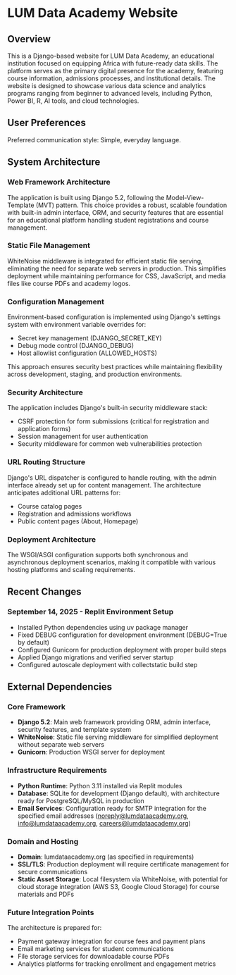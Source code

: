 # LUM Data Academy Website

## Overview

This is a Django-based website for LUM Data Academy, an educational institution focused on equipping Africa with future-ready data skills. The platform serves as the primary digital presence for the academy, featuring course information, admissions processes, and institutional details. The website is designed to showcase various data science and analytics programs ranging from beginner to advanced levels, including Python, Power BI, R, AI tools, and cloud technologies.

## User Preferences

Preferred communication style: Simple, everyday language.

## System Architecture

### Web Framework Architecture
The application is built using Django 5.2, following the Model-View-Template (MVT) pattern. This choice provides a robust, scalable foundation with built-in admin interface, ORM, and security features that are essential for an educational platform handling student registrations and course management.

### Static File Management
WhiteNoise middleware is integrated for efficient static file serving, eliminating the need for separate web servers in production. This simplifies deployment while maintaining performance for CSS, JavaScript, and media files like course PDFs and academy logos.

### Configuration Management
Environment-based configuration is implemented using Django's settings system with environment variable overrides for:
- Secret key management (DJANGO_SECRET_KEY)
- Debug mode control (DJANGO_DEBUG) 
- Host allowlist configuration (ALLOWED_HOSTS)

This approach ensures security best practices while maintaining flexibility across development, staging, and production environments.

### Security Architecture
The application includes Django's built-in security middleware stack:
- CSRF protection for form submissions (critical for registration and application forms)
- Session management for user authentication
- Security middleware for common web vulnerabilities protection

### URL Routing Structure
Django's URL dispatcher is configured to handle routing, with the admin interface already set up for content management. The architecture anticipates additional URL patterns for:
- Course catalog pages
- Registration and admissions workflows
- Public content pages (About, Homepage)

### Deployment Architecture
The WSGI/ASGI configuration supports both synchronous and asynchronous deployment scenarios, making it compatible with various hosting platforms and scaling requirements.

## Recent Changes

### September 14, 2025 - Replit Environment Setup
- Installed Python dependencies using uv package manager
- Fixed DEBUG configuration for development environment (DEBUG=True by default)
- Configured Gunicorn for production deployment with proper build steps
- Applied Django migrations and verified server startup
- Configured autoscale deployment with collectstatic build step

## External Dependencies

### Core Framework
- **Django 5.2**: Main web framework providing ORM, admin interface, security features, and template system
- **WhiteNoise**: Static file serving middleware for simplified deployment without separate web servers
- **Gunicorn**: Production WSGI server for deployment

### Infrastructure Requirements
- **Python Runtime**: Python 3.11 installed via Replit modules
- **Database**: SQLite for development (Django default), with architecture ready for PostgreSQL/MySQL in production
- **Email Services**: Configuration ready for SMTP integration for the specified email addresses (noreply@lumdataacademy.org, info@lumdataacademy.org, careers@lumdataacademy.org)

### Domain and Hosting
- **Domain**: lumdataacademy.org (as specified in requirements)
- **SSL/TLS**: Production deployment will require certificate management for secure communications
- **Static Asset Storage**: Local filesystem via WhiteNoise, with potential for cloud storage integration (AWS S3, Google Cloud Storage) for course materials and PDFs

### Future Integration Points
The architecture is prepared for:
- Payment gateway integration for course fees and payment plans
- Email marketing services for student communications
- File storage services for downloadable course PDFs
- Analytics platforms for tracking enrollment and engagement metrics